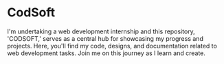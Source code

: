 # CodSoft
I'm undertaking a web development internship and this repository, 'CODSOFT,' serves as a central hub for showcasing my progress and projects. Here, you'll find my code, designs, and documentation related to web development tasks. Join me on this journey as I learn and create.
